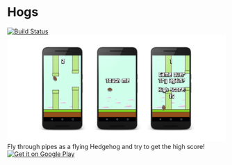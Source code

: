 # Hogs
[![Build Status](https://travis-ci.org/tylerbwong/Hogs.svg?branch=master)](https://travis-ci.org/tylerbwong/Hogs)
![Hogs](/art/screens.png)
Fly through pipes as a flying Hedgehog and try to get the high score!
[![Get it on Google Play](https://play.google.com/intl/en_us/badges/images/generic/en_badge_web_generic.png)](https://play.google.com/store/apps/details?id=me.tylerbwong.hogs&pcampaignid=MKT-Other-global-all-co-prtnr-py-PartBadge-Mar2515-1)